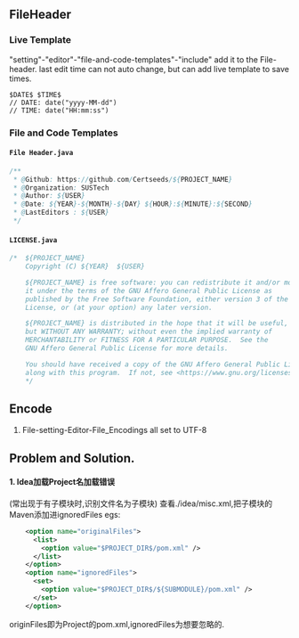 <!--
 * @Github: https://github.com/Certseeds/tricks
 * @Organization: SUSTech
 * @Author: nanoseeds
 * @Date: 2020-03-26 10:04:50
 * @LastEditors: nanoseeds
 * @LastEditTime: 2020-04-18 17:33:17
 -->
## FileHeader
### Live Template
"setting"-"editor"-"file-and-code-templates"-"include"
add it to the File-header.
last edit time can not auto change,
but can add live template to save times.
``` VHL
$DATE$ $TIME$
// DATE: date("yyyy-MM-dd")
// TIME: date("HH:mm:ss")
```
### File and Code Templates
#### `File Header.java`
``` java 
/**
 * @Github: https://github.com/Certseeds/${PROJECT_NAME}
 * @Organization: SUSTech
 * @Author: ${USER}
 * @Date: ${YEAR}-${MONTH}-${DAY} ${HOUR}:${MINUTE}:${SECOND} 
 * @LastEditors : ${USER}
 */
```
#### `LICENSE.java`
``` java
/*  ${PROJECT_NAME} 
    Copyright (C) ${YEAR}  ${USER}

    ${PROJECT_NAME} is free software: you can redistribute it and/or modify
    it under the terms of the GNU Affero General Public License as
    published by the Free Software Foundation, either version 3 of the
    License, or (at your option) any later version.

    ${PROJECT_NAME} is distributed in the hope that it will be useful,
    but WITHOUT ANY WARRANTY; without even the implied warranty of
    MERCHANTABILITY or FITNESS FOR A PARTICULAR PURPOSE.  See the
    GNU Affero General Public License for more details.

    You should have received a copy of the GNU Affero General Public License
    along with this program.  If not, see <https://www.gnu.org/licenses/>.
    */
```
## Encode
1. File-setting-Editor-File_Encodings all set to UTF-8
## Problem and Solution.
#### 1. Idea加载Project名加载错误
(常出现于有子模块时,识别文件名为子模块)
查看./idea/misc.xml,把子模块的Maven添加进ignoredFiles
egs:
``` xml
    <option name="originalFiles">
      <list>
        <option value="$PROJECT_DIR$/pom.xml" />
      </list>
    </option>
    <option name="ignoredFiles">
      <set>
        <option value="$PROJECT_DIR$/${SUBMODULE}/pom.xml" />
      </set>
    </option>
```
originFiles即为Project的pom.xml,ignoredFiles为想要忽略的.